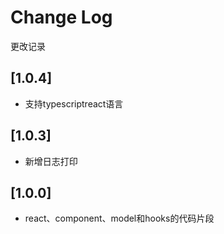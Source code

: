 # Change Log

更改记录
## [1.0.4]

- 支持typescriptreact语言

## [1.0.3]

- 新增日志打印 

## [1.0.0]

- react、component、model和hooks的代码片段
